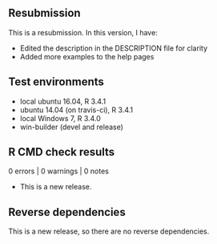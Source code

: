## Resubmission
This is a resubmission. In this version, I have:

* Edited the description in the DESCRIPTION file for clarity
* Added more examples to the help pages

## Test environments
* local ubuntu 16.04, R 3.4.1
* ubuntu 14.04 (on travis-ci), R 3.4.1
* local Windows 7, R 3.4.0
* win-builder (devel and release)

## R CMD check results

0 errors | 0 warnings | 0 notes

* This is a new release.

## Reverse dependencies

This is a new release, so there are no reverse dependencies.
